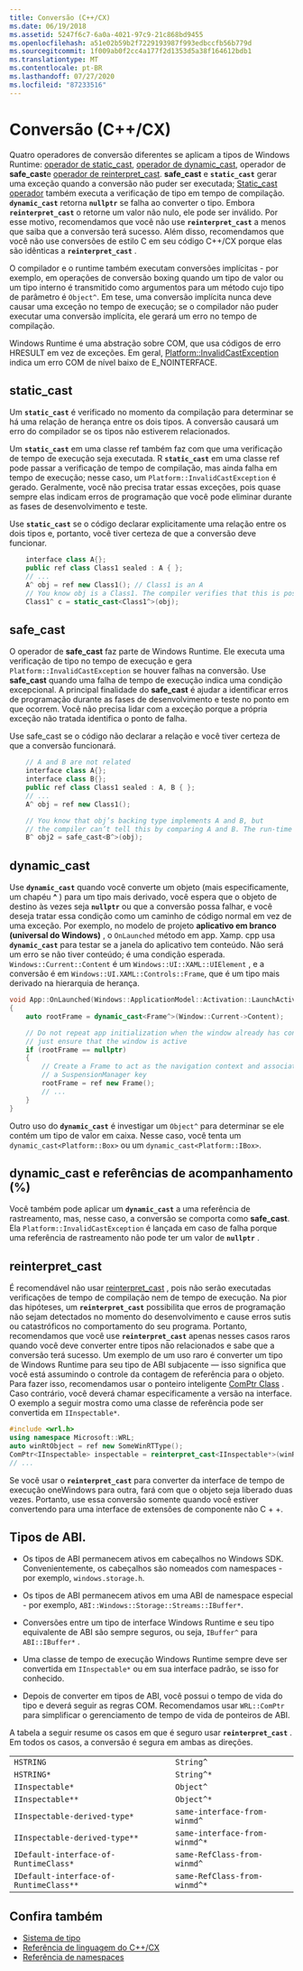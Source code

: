 ```yaml
---
title: Conversão (C++/CX)
ms.date: 06/19/2018
ms.assetid: 5247f6c7-6a0a-4021-97c9-21c868bd9455
ms.openlocfilehash: a51e02b59b2f7229193987f993edbccfb56b779d
ms.sourcegitcommit: 1f009ab0f2cc4a177f2d1353d5a38f164612bdb1
ms.translationtype: MT
ms.contentlocale: pt-BR
ms.lasthandoff: 07/27/2020
ms.locfileid: "87233516"
---
```

# <a name="casting-ccx"></a>Conversão (C++/CX)

Quatro operadores de conversão diferentes se aplicam a tipos de Windows Runtime: [operador de static_cast](../cpp/static-cast-operator.md), [operador de dynamic_cast](../cpp/dynamic-cast-operator.md), operador de **safe_cast**e [operador de reinterpret_cast](../cpp/reinterpret-cast-operator.md). **safe_cast** e **`static_cast`** gerar uma exceção quando a conversão não puder ser executada; [Static_cast operador](../cpp/static-cast-operator.md) também executa a verificação de tipo em tempo de compilação. **`dynamic_cast`** retorna **`nullptr`** se falha ao converter o tipo. Embora **`reinterpret_cast`** o retorne um valor não nulo, ele pode ser inválido. Por esse motivo, recomendamos que você não use **`reinterpret_cast`** a menos que saiba que a conversão terá sucesso. Além disso, recomendamos que você não use conversões de estilo C em seu código C++/CX porque elas são idênticas a **`reinterpret_cast`** .

O compilador e o runtime também executam conversões implícitas - por exemplo, em operações de conversão boxing quando um tipo de valor ou um tipo interno é transmitido como argumentos para um método cujo tipo de parâmetro é `Object^`. Em tese, uma conversão implícita nunca deve causar uma exceção no tempo de execução; se o compilador não puder executar uma conversão implícita, ele gerará um erro no tempo de compilação.

Windows Runtime é uma abstração sobre COM, que usa códigos de erro HRESULT em vez de exceções. Em geral, [Platform::InvalidCastException](../cppcx/platform-invalidcastexception-class.md) indica um erro COM de nível baixo de E_NOINTERFACE.

## <a name="static_cast"></a>static_cast

Um **`static_cast`** é verificado no momento da compilação para determinar se há uma relação de herança entre os dois tipos. A conversão causará um erro do compilador se os tipos não estiverem relacionados.

Um **`static_cast`** em uma classe ref também faz com que uma verificação de tempo de execução seja executada. R **`static_cast`** em uma classe ref pode passar a verificação de tempo de compilação, mas ainda falha em tempo de execução; nesse caso, um `Platform::InvalidCastException` é gerado. Geralmente, você não precisa tratar essas exceções, pois quase sempre elas indicam erros de programação que você pode eliminar durante as fases de desenvolvimento e teste.

Use **`static_cast`** se o código declarar explicitamente uma relação entre os dois tipos e, portanto, você tiver certeza de que a conversão deve funcionar.

```cpp
    interface class A{};
    public ref class Class1 sealed : A { };
    // ...
    A^ obj = ref new Class1(); // Class1 is an A
    // You know obj is a Class1. The compiler verifies that this is possible, and in C++/CX a run-time check is also performed.
    Class1^ c = static_cast<Class1^>(obj);
```

## <a name="safe_cast"></a>safe_cast

O operador de **safe_cast** faz parte de Windows Runtime. Ele executa uma verificação de tipo no tempo de execução e gera `Platform::InvalidCastException` se houver falhas na conversão. Use **safe_cast** quando uma falha de tempo de execução indica uma condição excepcional. A principal finalidade do **safe_cast** é ajudar a identificar erros de programação durante as fases de desenvolvimento e teste no ponto em que ocorrem. Você não precisa lidar com a exceção porque a própria exceção não tratada identifica o ponto de falha.

Use safe_cast se o código não declarar a relação e você tiver certeza de que a conversão funcionará.

```cpp
    // A and B are not related
    interface class A{};
    interface class B{};
    public ref class Class1 sealed : A, B { };
    // ...
    A^ obj = ref new Class1();

    // You know that obj’s backing type implements A and B, but
    // the compiler can’t tell this by comparing A and B. The run-time type check succeeds.
    B^ obj2 = safe_cast<B^>(obj);
```

## <a name="dynamic_cast"></a>dynamic_cast

Use **`dynamic_cast`** quando você converte um objeto (mais especificamente, um chapéu **^** ) para um tipo mais derivado, você espera que o objeto de destino às vezes seja **`nullptr`** ou que a conversão possa falhar, e você deseja tratar essa condição como um caminho de código normal em vez de uma exceção. Por exemplo, no modelo de projeto **aplicativo em branco (universal do Windows)** , o `OnLaunched` método em app. Xamp. cpp usa **`dynamic_cast`** para testar se a janela do aplicativo tem conteúdo. Não será um erro se não tiver conteúdo; é uma condição esperada. `Windows::Current::Content` é um `Windows::UI::XAML::UIElement` , e a conversão é em `Windows::UI.XAML::Controls::Frame`, que é um tipo mais derivado na hierarquia de herança.

```cpp
void App::OnLaunched(Windows::ApplicationModel::Activation::LaunchActivatedEventArgs^ args)
{
    auto rootFrame = dynamic_cast<Frame^>(Window::Current->Content);

    // Do not repeat app initialization when the window already has content,
    // just ensure that the window is active
    if (rootFrame == nullptr)
    {
        // Create a Frame to act as the navigation context and associate it with
        // a SuspensionManager key
        rootFrame = ref new Frame();
        // ...
    }
}
```

Outro uso do **`dynamic_cast`** é investigar um `Object^` para determinar se ele contém um tipo de valor em caixa. Nesse caso, você tenta um `dynamic_cast<Platform::Box>` ou um `dynamic_cast<Platform::IBox>`.

## <a name="dynamic_cast-and-tracking-references-"></a>dynamic_cast e referências de acompanhamento (%)

Você também pode aplicar um **`dynamic_cast`** a uma referência de rastreamento, mas, nesse caso, a conversão se comporta como **safe_cast**. Ela `Platform::InvalidCastException` é lançada em caso de falha porque uma referência de rastreamento não pode ter um valor de **`nullptr`** .

## <a name="reinterpret_cast"></a>reinterpret_cast

É recomendável não usar [reinterpret_cast](../cpp/reinterpret-cast-operator.md) , pois não serão executadas verificações de tempo de compilação nem de tempo de execução. Na pior das hipóteses, um **`reinterpret_cast`** possibilita que erros de programação não sejam detectados no momento do desenvolvimento e cause erros sutis ou catastróficos no comportamento do seu programa. Portanto, recomendamos que você use **`reinterpret_cast`** apenas nesses casos raros quando você deve converter entre tipos não relacionados e sabe que a conversão terá sucesso. Um exemplo de um uso raro é converter um tipo de Windows Runtime para seu tipo de ABI subjacente — isso significa que você está assumindo o controle da contagem de referência para o objeto. Para fazer isso, recomendamos usar o ponteiro inteligente [ComPtr Class](../cpp/com-ptr-t-class.md) . Caso contrário, você deverá chamar especificamente a versão na interface. O exemplo a seguir mostra como uma classe de referência pode ser convertida em `IInspectable*`.

```cpp
#include <wrl.h>
using namespace Microsoft::WRL;
auto winRtObject = ref new SomeWinRTType();
ComPtr<IInspectable> inspectable = reinterpret_cast<IInspectable*>(winRtObject);
// ...
```

Se você usar o **`reinterpret_cast`** para converter da interface de tempo de execução oneWindows para outra, fará com que o objeto seja liberado duas vezes. Portanto, use essa conversão somente quando você estiver convertendo para uma interface de extensões de componente não C + +.

## <a name="abi-types"></a>Tipos de ABI.

- Os tipos de ABI permanecem ativos em cabeçalhos no Windows SDK. Convenientemente, os cabeçalhos são nomeados com namespaces - por exemplo, `windows.storage.h`.

- Os tipos de ABI permanecem ativos em uma ABI de namespace especial - por exemplo, `ABI::Windows::Storage::Streams::IBuffer*`.

- Conversões entre um tipo de interface Windows Runtime e seu tipo equivalente de ABI são sempre seguros, ou seja, `IBuffer^` para `ABI::IBuffer*` .

- Uma classe de tempo de execução Windows Runtime sempre deve ser convertida em `IInspectable*` ou em sua interface padrão, se isso for conhecido.

- Depois de converter em tipos de ABI, você possui o tempo de vida do tipo e deverá seguir as regras COM. Recomendamos usar `WRL::ComPtr` para simplificar o gerenciamento de tempo de vida de ponteiros de ABI.

A tabela a seguir resume os casos em que é seguro usar **`reinterpret_cast`** . Em todos os casos, a conversão é segura em ambas as direções.

|||
|-|-|
|`HSTRING`|`String^`|
|`HSTRING*`|`String^*`|
|`IInspectable*`|`Object^`|
|`IInspectable**`|`Object^*`|
|`IInspectable-derived-type*`|`same-interface-from-winmd^`|
|`IInspectable-derived-type**`|`same-interface-from-winmd^*`|
|`IDefault-interface-of-RuntimeClass*`|`same-RefClass-from-winmd^`|
|`IDefault-interface-of-RuntimeClass**`|`same-RefClass-from-winmd^*`|

## <a name="see-also"></a>Confira também

- [Sistema de tipo](../cppcx/type-system-c-cx.md)
- [Referência de linguagem do C++/CX](../cppcx/visual-c-language-reference-c-cx.md)
- [Referência de namespaces](../cppcx/namespaces-reference-c-cx.md)
